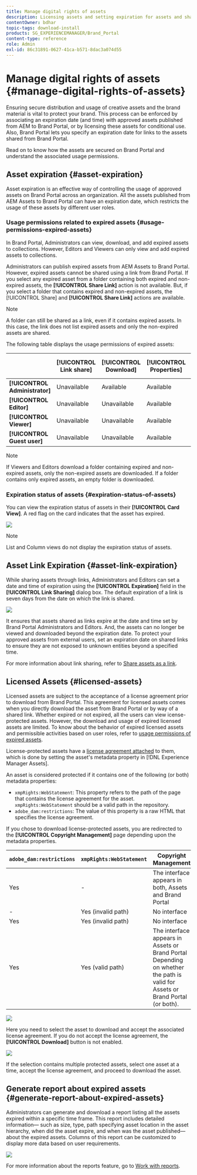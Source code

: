 ```yaml
---
title: Manage digital rights of assets
description: Licensing assets and setting expiration for assets and shared links ensure controlled usage of these assets and safeguard them.
contentOwner: bdhar
topic-tags: download-install
products: SG_EXPERIENCEMANAGER/Brand_Portal
content-type: reference
role: Admin
exl-id: 86c31891-0627-41ca-b571-8dac3a074d55
---
```

# Manage digital rights of assets {#manage-digital-rights-of-assets}

Ensuring secure distribution and usage of creative assets and the brand material is vital to protect your brand. This process can be enforced by associating an expiration date (and time) with approved assets published from AEM to Brand Portal, or by licensing these assets for conditional use. Also, Brand Portal lets you specify an expiration date for links to the assets shared from Brand Portal.

Read on to know how the assets are secured on Brand Portal and understand the associated usage permissions.

## Asset expiration {#asset-expiration}

Asset expiration is an effective way of controlling the usage of approved assets on Brand Portal across an organization. All the assets published from AEM Assets to Brand Portal can have an expiration date, which restricts the usage of these assets by different user roles.

### Usage permissions related to expired assets {#usage-permissions-expired-assets}

In Brand Portal, Administrators can view, download, and add expired assets to collections. However, Editors and Viewers can only view and add expired assets to collections.

Administrators can publish expired assets from AEM Assets to Brand Portal. However, expired assets cannot be shared using a link from Brand Portal. If you select any expired asset from a folder containing both expired and non-expired assets, the **[!UICONTROL Share Link]** action is not available. But, if you select a folder that contains expired and non-expired assets, the [!UICONTROL Share] and **[!UICONTROL Share Link]** actions are available.

>[!NOTE]
>
>A folder can still be shared as a link, even if it contains expired assets. In this case, the link does not list expired assets and only the non-expired assets are shared.

The following table displays the usage permissions of expired assets:

|   |**[!UICONTROL Link share]** |**[!UICONTROL Download]** |**[!UICONTROL Properties]** |**[!UICONTROL Add to collection]** |**[!UICONTROL Delete]** |
|---|---|---|---|---|---|
| **[!UICONTROL Administrator]** |Unavailable |Available |Available |Available |Available |
| **[!UICONTROL Editor]** |Unavailable |Unavailable |Available |Available |Unavailable |
| **[!UICONTROL Viewer]** |Unavailable |Unavailable |Available |Available |Unavailable |
| **[!UICONTROL Guest user]** |Unavailable |Unavailable |Available |Available |Unavailable |

>[!NOTE]
>
>If Viewers and Editors download a folder containing expired and non-expired assets, only the non-expired assets are downloaded. If a folder contains only expired assets, an empty folder is downloaded.

### Expiration status of assets {#expiration-status-of-assets}

You can view the expiration status of assets in their **[!UICONTROL Card View]**. A red flag on the card indicates that the asset has expired.

![](assets/expired_assets_cardview.png)

>[!NOTE]
>
>List and Column views do not display the expiration status of assets.

## Asset Link Expiration {#asset-link-expiration}

While sharing assets through links, Administrators and Editors can set a date and time of expiration using the **[!UICONTROL Expiration]** field in the **[!UICONTROL Link Sharing]** dialog box. The default expiration of a link is seven days from the date on which the link is shared.

![](assets/asset-link-sharing.png)

It ensures that assets shared as links expire at the date and time set by Brand Portal Administrators and Editors. And, the assets can no longer be viewed and downloaded beyond the expiration date. To protect your approved assets from external users, set an expiration date on shared links to ensure they are not exposed to unknown entities beyond a specified time.

For more information about link sharing, refer to [Share assets as a link](../using/brand-portal-link-share.md).

## Licensed Assets {#licensed-assets}

Licensed assets are subject to the acceptance of a license agreement prior to download from Brand Portal. This agreement for licensed assets comes when you directly download the asset from Brand Portal or by way of a shared link. Whether expired or not expired, all the users can view icense-protected assets. However, the download and usage of expired licensed assets are limited. To know about the behavior of expired licensed assets and permissible activities based on user roles, refer to [usage permissions of expired assets](../using/manage-digital-rights-of-assets.md#usage-permissions-expired-assets).

License-protected assets have a [license agreement attached](https://experienceleague.adobe.com/en/docs/experience-manager-65/content/assets/administer/drm) to them, which is done by setting the asset's metadata property in [!DNL Experience Manager Assets]. 

An asset is considered protected if it contains one of the following (or both) metadata properties:

* `xmpRights:WebStatement`: This property refers to the path of the page that contains the license agreement for the asset. `xmpRights:WebStatement` should be a valid path in the repository.  
* `adobe_dam:restrictions`: The value of this property is a raw HTML that specifies the license agreement. 


If you chose to download license-protected assets, you are redirected to the **[!UICONTROL Copyright Management]** page depending upon the metadata properties.

| `adobe_dam:restrictions` | `xmpRights:WebStatement` | Copyright Management |
| --- | --- | --- |
| Yes | - | The interface appears in both, Assets and Brand Portal |
| - | Yes (invalid path) | No interface |
| Yes | Yes (invalid path) | No interface |
| Yes | Yes (valid path) | The interface appears in Assets or Brand Portal</br>Depending on whether the path is valid for Assets or Brand Portal (or both).|

![](assets/asset-copyright-mgmt.png)

Here you need to select the asset to download and accept the associated license agreement. If you do not accept the license agreement, the **[!UICONTROL Download]** button is not enabled.

![](assets/licensed-asset-download-2.png)

If the selection contains multiple protected assets, select one asset at a time, accept the license agreement, and proceed to download the asset.

## Generate report about expired assets {#generate-report-about-expired-assets}

Administrators can generate and download a report listing all the assets expired within a specific time frame. This report includes detailed information— such as size, type, path specifying asset location in the asset hierarchy, when did the asset expire, and when was the asset published— about the expired assets. Columns of this report can be customized to display more data based on user requirements.

![](assets/assets-expired.png)

For more information about the reports feature, go to [Work with reports](../using/brand-portal-reports.md#work-with-reports).
